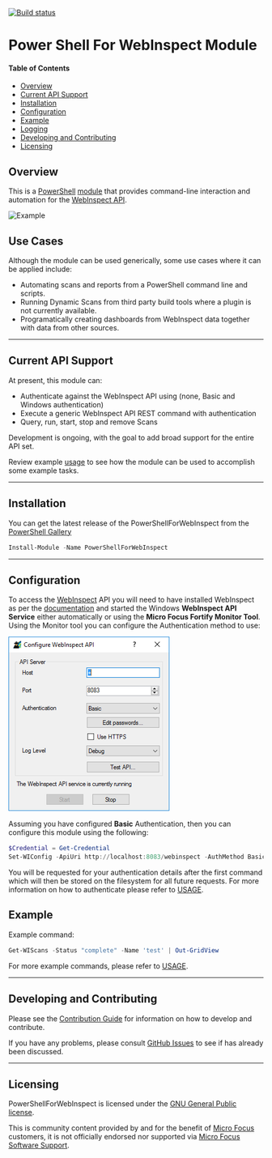 [![Build status](https://ci.appveyor.com/api/projects/status/vxcg4duynrc7u7bc?svg=true)](https://ci.appveyor.com/project/akevinlee/powershellforwebinspect)

# Power Shell For WebInspect Module

#### Table of Contents

*   [Overview](#overview)
*   [Current API Support](#current-api-support)
*   [Installation](#installation)
*   [Configuration](#configuration)
*   [Example](#example)
*   [Logging](#logging)
*   [Developing and Contributing](#developing-and-contributing)
*   [Licensing](#licensing)

## Overview

This is a [PowerShell](https://microsoft.com/powershell) [module](https://technet.microsoft.com/en-us/library/dd901839.aspx)
that provides command-line interaction and automation for the [WebInspect API](http://localhost:8083/webinspect/swagger/ui/index).

![Example](Media/example-render.gif) 

## Use Cases

Although the module can be used generically, some use cases where it can be applied include:

 * Automating scans and reports from a PowerShell command line and scripts.
 * Running Dynamic Scans from third party build tools where a plugin is not currently available.  
 * Programatically creating dashboards from WebInspect data together with data from other sources.  
        
----------

## Current API Support

At present, this module can:
 * Authenticate against the WebInspect API using (none, Basic and Windows authentication)
 * Execute a generic WebInspect API REST command with authentication
 * Query, run, start, stop and remove Scans

Development is ongoing, with the goal to add broad support for the entire API set.

Review example [usage](USAGE.md) to see how the module can be used to accomplish some example tasks.

----------

## Installation

You can get the latest release of the PowerShellForWebInspect from the [PowerShell Gallery](https://www.powershellgallery.com/packages/PowerShellForWebInspect)

```PowerShell
Install-Module -Name PowerShellForWebInspect
```

----------

## Configuration

To access the [WebInspect](https://www.microfocus.com/en-us/products/webinspect-dynamic-analysis-dast/) API you will need to 
have installed WebInspect as per the [documentation](https://www.microfocus.com/documentation/fortify-webinspect/) and 
started the Windows **WebInspect API Service** either automatically or using the **Micro Focus Fortify Monitor Tool**. 
Using the Monitor tool you can configure the Authentication method to use:

![Fortify Monitor](Media/fortify-monitor.png)

Assuming you have configured **Basic** Authentication, then you can configure this module using the following:

```PowerShell
$Credential = Get-Credential
Set-WIConfig -ApiUri http://localhost:8083/webinspect -AuthMethod Basic -Credential $Credential
```

You will be requested for your authentication details after the first command which will then be stored on the filesystem
for all future requests. For more information on how to authenticate please refer to [USAGE](USAGE.md).

## Example

Example command:

```powershell
Get-WIScans -Status "complete" -Name 'test' | Out-GridView
```

For more example commands, please refer to [USAGE](USAGE.md).

----------

## Developing and Contributing

Please see the [Contribution Guide](CONTRIBUTING.md) for information on how to develop and contribute.

If you have any problems, please consult [GitHub Issues](https://github.com/fortify-community-plugins/PowerShellForWebInspect/issues)
to see if has already been discussed.

----------

## Licensing

PowerShellForWebInspect is licensed under the [GNU General Public license](LICENSE).

This is community content provided by and for the benefit of [Micro Focus](https://www.microfocus.com/) customers, 
it is not officially endorsed nor supported via [Micro Focus Software Support](https://www.microfocus.com/en-us/support).
